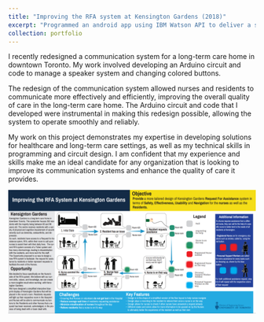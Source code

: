 ```yaml
---
title: "Improving the RFA system at Kensington Gardens (2018)"
excerpt: "Programmed an android app using IBM Watson API to deliver a satisfying user experience for connecting top applicants with top companies.<br/><img src='/images/p2.png' height='300' width='500' >"
collection: portfolio
---
```


I recently redesigned a communication system for a long-term care home in downtown Toronto. My work involved developing an Arduino circuit and code to manage a speaker system and changing colored buttons.

The redesign of the communication system allowed nurses and residents to communicate more effectively and efficiently, improving the overall quality of care in the long-term care home. The Arduino circuit and code that I developed were instrumental in making this redesign possible, allowing the system to operate smoothly and reliably.

My work on this project demonstrates my expertise in developing solutions for healthcare and long-term care settings, as well as my technical skills in programming and circuit design. I am confident that my experience and skills make me an ideal candidate for any organization that is looking to improve its communication systems and enhance the quality of care it provides.

<p align="center">
<img src='/images/p2.png' />
</p>
